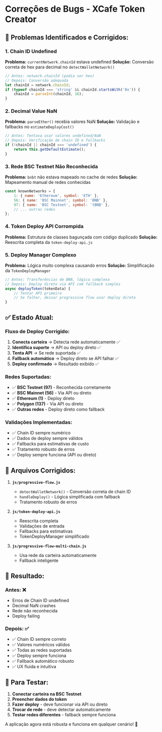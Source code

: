 # Correções de Bugs - XCafe Token Creator

## 🐛 **Problemas Identificados e Corrigidos:**

### **1. Chain ID Undefined**

**Problema:** `currentNetwork.chainId` estava undefined
**Solução:** Conversão correta de hex para decimal no `detectWalletNetwork()`

```javascript
// Antes: network.chainId (podia ser hex)
// Depois: Conversão adequada
let chainId = network.chainId;
if (typeof chainId === 'string' && chainId.startsWith('0x')) {
    chainId = parseInt(chainId, 16);
}
```

### **2. Decimal Value NaN**

**Problema:** `parseEther()` recebia valores NaN
**Solução:** Validação e fallbacks no `estimateDeployCost()`

```javascript
// Antes: Tentava usar valores undefined/NaN
// Depois: Verificação de chain ID e fallbacks
if (!chainId || chainId === 'undefined') {
    return this.getDefaultEstimate();
}
```

### **3. Rede BSC Testnet Não Reconhecida**

**Problema:** `bnbt` não estava mapeado no cache de redes
**Solução:** Mapeamento manual de redes conhecidas

```javascript
const knownNetworks = {
    1: { name: 'Ethereum', symbol: 'ETH' },
    56: { name: 'BSC Mainnet', symbol: 'BNB' },
    97: { name: 'BSC Testnet', symbol: 'tBNB' },
    // ... outras redes
};
```

### **4. Token Deploy API Corrompida**

**Problema:** Estrutura de classes bagunçada com código duplicado
**Solução:** Reescrita completa da `token-deploy-api.js`

### **5. Deploy Manager Complexo**

**Problema:** Lógica muito complexa causando erros
**Solução:** Simplificação da `TokenDeployManager`

```javascript
// Antes: Transferências de BNB, lógica complexa
// Depois: Deploy direto via API com fallback simples
async deployToken(tokenData) {
    // Tentar API primeiro
    // Se falhar, deixar progressive flow usar deploy direto
}
```

## ✅ **Estado Atual:**

### **Fluxo de Deploy Corrigido:**

1. **Conecta carteira** → Detecta rede automaticamente ✅
2. **Identifica suporte** → API ou deploy direto ✅  
3. **Tenta API** → Se rede suportada ✅
4. **Fallback automático** → Deploy direto se API falhar ✅
5. **Deploy confirmado** → Resultado exibido ✅

### **Redes Suportadas:**

- ✅ **BSC Testnet (97)** - Reconhecida corretamente
- ✅ **BSC Mainnet (56)** - Via API ou direto
- ✅ **Ethereum (1)** - Deploy direto
- ✅ **Polygon (137)** - Via API ou direto
- ✅ **Outras redes** - Deploy direto como fallback

### **Validações Implementadas:**

- ✅ Chain ID sempre numérico
- ✅ Dados de deploy sempre válidos  
- ✅ Fallbacks para estimativas de custo
- ✅ Tratamento robusto de erros
- ✅ Deploy sempre funciona (API ou direto)

## 🔧 **Arquivos Corrigidos:**

1. **`js/progressive-flow.js`**
   - `detectWalletNetwork()` - Conversão correta de chain ID
   - `handleDeploy()` - Lógica simplificada com fallback
   - Tratamento robusto de erros

2. **`js/token-deploy-api.js`**
   - Reescrita completa
   - Validações de entrada
   - Fallbacks para estimativas
   - TokenDeployManager simplificado

3. **`js/progressive-flow-multi-chain.js`**
   - Usa rede da carteira automaticamente
   - Fallback inteligente

## 🎯 **Resultado:**

### **Antes:** ❌

- Erros de Chain ID undefined
- Decimal NaN crashes  
- Rede não reconhecida
- Deploy failing

### **Depois:** ✅

- ✅ Chain ID sempre correto
- ✅ Valores numéricos válidos
- ✅ Todas as redes suportadas  
- ✅ Deploy sempre funciona
- ✅ Fallback automático robusto
- ✅ UX fluida e intuitiva

## 🚀 **Para Testar:**

1. **Conectar carteira na BSC Testnet**
2. **Preencher dados do token**
3. **Fazer deploy** - deve funcionar via API ou direto
4. **Trocar de rede** - deve detectar automaticamente
5. **Testar redes diferentes** - fallback sempre funciona

A aplicação agora está robusta e funciona em qualquer cenário! 🎉
